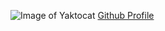 ![Image of Yaktocat](https://octodex.github.com/images/yaktocat.png)
[Github Profile](https://github.com/cbadityaa)
